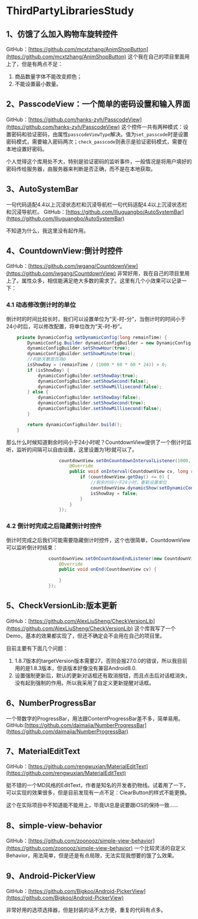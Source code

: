 # ThirdPartyLibrariesStudy
## 1、仿饿了么加入购物车旋转控件
GitHub：[https://github.com/mcxtzhang/AnimShopButton](https://github.com/mcxtzhang/AnimShopButton)
这个我在自己的项目里面用上了，但是有两点不足：

1. 商品数量字体不能改变颜色；
2. 不能设置最小数量。

## 2、PasscodeView：一个简单的密码设置和输入界面
GitHub：[https://github.com/hanks-zyh/PasscodeView](https://github.com/hanks-zyh/PasscodeView)
这个控件一共有两种模式：设置密码和验证密码，由属性`passcodeViewType`解决。值为`set_passcode`时是设置密码模式，需要输入密码两次；`check_passcode`则表示是验证密码模式，需要在本地设置好密码。

个人觉得这个库用处不大，特别是验证密码的监听事件，一般情况是将用户填好的密码传给服务器，由服务器来判断是否正确，而不是在本地获取。

## 3、AutoSystemBar
一句代码适配4.4以上沉浸状态栏和沉浸导航栏一句代码适配4.4以上沉浸状态栏和沉浸导航栏。
GitHub：[https://github.com/lliuguangbo/AutoSystemBar](https://github.com/lliuguangbo/AutoSystemBar)

不知道为什么，我这里没有起作用。

## 4、CountdownView:倒计时控件
GitHub：[https://github.com/iwgang/CountdownView](https://github.com/iwgang/CountdownView)
非常好用，我在自己的项目里用上了。属性众多，相信能满足绝大多数的需求了。这里有几个小效果可以记录一下：
### 4.1 动态修改倒计时的单位
倒计时的时间比较长时，我们可以设置单位为“天-时-分”，当倒计时的时间小于24小时后，可以修改配置，将单位改为“天-时-秒”。
```java
    private DynamicConfig setDynamicConfig(long remainTime) {
        DynamicConfig.Builder dynamicConfigBuilder = new DynamicConfig.Builder();
        dynamicConfigBuilder.setShowHour(true);
        dynamicConfigBuilder.setShowMinute(true);
        //判斷天數是否為0
        isShowDay = (remainTime / (1000 * 60 * 60 * 24)) > 0;
        if (isShowDay) {
            dynamicConfigBuilder.setShowDay(true);
            dynamicConfigBuilder.setShowSecond(false);
            dynamicConfigBuilder.setShowMillisecond(false);
        } else {
            dynamicConfigBuilder.setShowDay(false);
            dynamicConfigBuilder.setShowSecond(true);
            dynamicConfigBuilder.setShowMillisecond(false);
        }

        return dynamicConfigBuilder.build();
    }
```
那么什么时候知道剩余时间小于24小时呢？CountdownView提供了一个倒计时监听，监听的间隔可以自由设置，这里设置为1秒就可以了。
```java
                    countdownView.setOnCountdownIntervalListener(1000, new CountdownView.OnCountdownIntervalListener() {
                        @Override
                        public void onInterval(CountdownView cv, long remainTime) {
                            if (countdownView.getDay() <= 0) {
                                //剩余时间小于24小时，重新设置单位
                                countdownView.dynamicShow(setDynamicConfig(remainTime));
                                isShowDay = false;
                            }
                        }
                    });
```
### 4.2 倒计时完成之后隐藏倒计时控件
倒计时完成之后我们可能需要隐藏倒计时控件，这个也很简单，CountdownView可以监听倒计时结束：
```java
                countdownView.setOnCountdownEndListener(new CountdownView.OnCountdownEndListener() {
                    @Override
                    public void onEnd(CountdownView cv) {
                        
                    }
                });
```

## 5、CheckVersionLib:版本更新
GitHub：[https://github.com/AlexLiuSheng/CheckVersionLib](https://github.com/AlexLiuSheng/CheckVersionLib)
这个库我写了一个Demo，基本的效果都实现了，但还不确定会不会用在自己的项目里。

目前主要有下面几个问题：
1. 1.8.7版本的targetVersion版本需要27，否则会报27.0.0的错误，所以我目前用的是1.8.3版本，但该版本好像没有兼容Android8.0.
2. 设置强制更新后，默认的更新对话框还有取消按钮，而且点击后对话框消失，没有起到强制的作用。所以我采用了自定义更新提醒对话框。

## 6、NumberProgressBar
一个带数字的ProgressBar，用法跟ContentProgressBar差不多，简单易用。
GitHub:[https://github.com/daimajia/NumberProgressBar](https://github.com/daimajia/NumberProgressBar)

## 7、MaterialEditText
GitHub：[https://github.com/rengwuxian/MaterialEditText](https://github.com/rengwuxian/MaterialEditText)

挺不错的一个MD风格的EditText，作者是知名的开发者扔物线。试着用了一下，可以实现的效果很多，但是目前发现有一点不足：ClearButton的样式不能更换。

这个在实际项目中不知道能不能用上，毕竟UI总是说要跟iOS的保持一致……

## 8、simple-view-behavior
GitHub：[https://github.com/zoonooz/simple-view-behavior](https://github.com/zoonooz/simple-view-behavior)
一个比较灵活的自定义Behavior，用法简单，但是还是有点局限，无法实现我想要的饿了么效果。

## 9、Android-PickerView
GitHub：[https://github.com/Bigkoo/Android-PickerView](https://github.com/Bigkoo/Android-PickerView)

非常好用的选项选择器，但是封装的话不太方便，重复的代码有点多。


